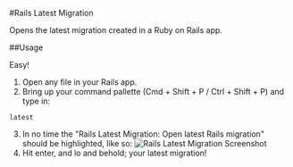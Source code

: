 #Rails Latest Migration

Opens the latest migration created in a Ruby on Rails app.

##Usage

Easy!

1. Open any file in your Rails app.
2. Bring up your command pallette (Cmd + Shift + P / Ctrl + Shift + P) and type in:
```
latest
```
3. In no time the "Rails Latest Migration: Open latest Rails migration" should be highlighted, like so:
![Rails Latest Migration Screenshot](https://github.com/alexpls/Rails-Latest-Migration/raw/gh-pages/screenshots/screenshot_1.png)
4. Hit enter, and lo and behold; your latest migration!